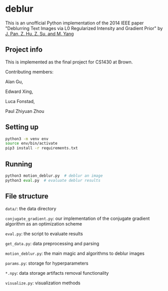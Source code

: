 # deblur
This is an unofficial Python implementation of the 2014 IEEE paper "Deblurring Text Images via L0 Regularized Intensity and Gradient Prior" by [J. Pan, Z. Hu, Z. Su, and M. Yang](https://openaccess.thecvf.com/content_cvpr_2014/papers/Pan_Deblurring_Text_Images_2014_CVPR_paper.pdf)


## Project info
This is implemented as the final project for CS1430 at Brown. 

Contributing members:

Alan Gu,

Edward Xing,

Luca Fonstad,

Paul Zhiyuan Zhou


## Setting up
```bash
python3 -m venv env
source env/bin/activate
pip3 install -r requirements.txt
```


## Running
```python
python3 motion_deblur.py  # deblur an image
python3 eval.py  # evaluate deblur results
```


## File structure
`data/`: the data directory

`conjugate_gradient.py`: our implementation of the conjugate gradient algorithm as an optimization scheme

`eval.py`: the script to evaluate results

`get_data.py`: data preprocessing and parsing

`motion_deblur.py`: the main magic and algorithms to deblur images

`params.py`: storage for hyperparameters

`*.npy`: data storage artifacts removal functionality

`visualize.py`: visualization methods